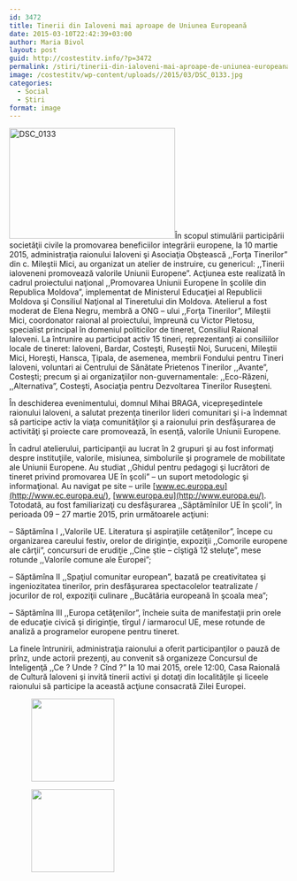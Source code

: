 ```yaml
---
id: 3472
title: Tinerii din Ialoveni mai aproape de Uniunea Europeană
date: 2015-03-10T22:42:39+03:00
author: Maria Bivol
layout: post
guid: http://costestitv.info/?p=3472
permalink: /stiri/tinerii-din-ialoveni-mai-aproape-de-uniunea-europeana/
image: /costestitv/wp-content/uploads//2015/03/DSC_0133.jpg
categories:
  - Social
  - Știri
format: image
---
```

[<img class="alignleft size-medium wp-image-3473" src="/costestitv/wp-content/uploads//2015/03/DSC_0133.jpg" alt="DSC_0133" width="300" height="200" srcset="/costestitv/wp-content/uploads//2015/03/DSC_0133.jpg 300w, /costestitv/wp-content/uploads//2015/03/DSC_0133.jpg 1024w, /costestitv/wp-content/uploads//2015/03/DSC_0133.jpg 90w, /costestitv/wp-content/uploads//2015/03/DSC_0133.jpg 180w, /costestitv/wp-content/uploads//2015/03/DSC_0133.jpg 95w" sizes="(max-width: 300px) 100vw, 300px" />](/costestitv/wp-content/uploads//2015/03/DSC_0133.jpg)În scopul stimulării participării societăţii civile la promovarea beneficiilor integrării europene, la 10 martie 2015, administraţia raionului Ialoveni şi Asociaţia Obştească ,,Forţa Tinerilor” din c. Mileştii Mici, au organizat un atelier de instruire, cu genericul: ,,Tinerii ialoveneni promovează valorile Uniunii Europene”. Acţiunea este realizată în cadrul proiectului naţional ,,Promovarea Uniunii Europene în şcolile din Republica Moldova”, implementat de Ministerul Educaţiei al Republicii Moldova şi Consiliul Naţional al Tineretului din Moldova. Atelierul a fost moderat de Elena Negru, membră a ONG &#8211; ului ,,Forţa Tinerilor”, Mileştii Mici, coordonator raional al proiectului, împreună cu Victor Pletosu, specialist principal în domeniul politicilor de tineret, Consiliul Raional Ialoveni. La întrunire au participat activ 15 tineri, reprezentanţi ai consiliilor locale de tineret: Ialoveni, Bardar, Costeşti, Ruseştii Noi, Suruceni, Mileştii Mici, Horeşti, Hansca, Ţipala, de asemenea, membrii Fondului pentru Tineri Ialoveni, voluntari ai Centrului de Sănătate Prietenos Tinerilor ,,Avante”, Costeşti; precum şi ai organizaţiilor non-guvernamentale: ,,Eco-Răzeni, ,,Alternativa”, Costeşti, Asociaţia pentru Dezvoltarea Tinerilor Ruseşteni.

În deschiderea evenimentului, domnul Mihai BRAGA, vicepreşedintele raionului Ialoveni, a salutat prezenţa tinerilor lideri comunitari şi i-a îndemnat să participe activ la viaţa comunităţilor şi a raionului prin desfăşurarea de activităţi şi proiecte care promovează, în esenţă, valorile Uniunii Europene.

În cadrul atelierului, participanţii au lucrat în 2 grupuri şi au fost informaţi despre instituţiile, valorile, misiunea, simbolurile şi programele de mobilitate ale Uniunii Europene. Au studiat ,,Ghidul pentru pedagogi şi lucrători de tineret privind promovarea UE în şcoli” – un suport metodologic şi informaţional. Au navigat pe site – urile [www.ec.europa.eu](http://www.ec.europa.eu/), [www.europa.eu](http://www.europa.eu/). Totodată, au fost familiarizaţi cu desfăşurarea ,,Săptămînilor UE în şcoli”, în perioada 09 – 27 martie 2015, prin următoarele acţiuni:

&#8211; Săptămîna I ,,Valorile UE. Literatura şi aspiraţiile cetăţenilor”, începe cu organizarea careului festiv, orelor de diriginţie, expoziţii ,,Comorile europene ale cărţii”, concursuri de erudiţie ,,Cine ştie – cîştigă 12 steluţe”, mese rotunde ,,Valorile comune ale Europei”;

&#8211; Săptămîna II ,,Spaţiul comunitar european”, bazată pe creativitatea şi ingeniozitatea tinerilor, prin desfăşurarea spectacolelor teatralizate / jocurilor de rol, expoziţii culinare ,,Bucătăria europeană în şcoala mea”;

&#8211; Săptămîna III ,,Europa cetăţenilor”, încheie suita de manifestaţii prin orele de educaţie civică şi diriginţie, tîrgul / iarmarocul UE, mese rotunde de analiză a programelor europene pentru tineret.

La finele întrunirii, administraţia raionului a oferit participanţilor o pauză de prînz, unde actorii prezenţi, au convenit să organizeze Concursul de Inteligenţă ,,Ce ? Unde ? Cînd ?” la 10 mai 2015, orele 12:00, Casa Raională de Cultură Ialoveni şi invită tinerii activi şi dotaţi din localităţile şi liceele raionului să participe la această acţiune consacrată Zilei Europei.

<div id='gallery-26' class='gallery galleryid-3472 gallery-columns-3 gallery-size-thumbnail'>
  <figure class='gallery-item'> 
  
  <div class='gallery-icon landscape'>
    <a href='/costestitv/stiri/tinerii-din-ialoveni-mai-aproape-de-uniunea-europeana/attachment/dsc_0122-2/'><img width="150" height="150" src="/costestitv/wp-content/uploads//2015/03/DSC_0122.jpg" class="attachment-thumbnail size-thumbnail" alt="" /></a>
  </div></figure><figure class='gallery-item'> 
  
  <div class='gallery-icon landscape'>
    <a href='/costestitv/stiri/tinerii-din-ialoveni-mai-aproape-de-uniunea-europeana/attachment/dsc_0137/'><img width="150" height="150" src="/costestitv/wp-content/uploads//2015/03/DSC_0137.jpg" class="attachment-thumbnail size-thumbnail" alt="" /></a>
  </div></figure>
</div>